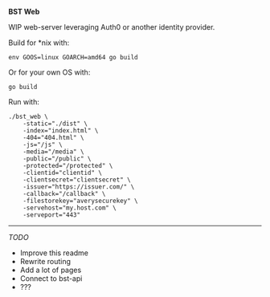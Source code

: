 **BST Web**

WIP web-server leveraging Auth0 or another identity provider.

Build for *nix with:

```
env GOOS=linux GOARCH=amd64 go build
``` 

Or for your own OS with:
```
go build
```

Run with:

```
./bst_web \
    -static="./dist" \
    -index="index.html" \
    -404="404.html" \
    -js="/js" \
    -media="/media" \
    -public="/public" \
    -protected="/protected" \
    -clientid="clientid" \
    -clientsecret="clientsecret" \
    -issuer="https://issuer.com/" \
    -callback="/callback" \
    -filestorekey="averysecurekey" \
    -servehost="my.host.com" \
    -serveport="443"
```

---

*TODO*
 - Improve this readme
 - Rewrite routing
 - Add a lot of pages
 - Connect to bst-api
 - ???